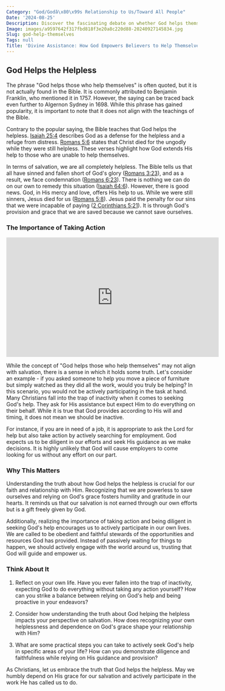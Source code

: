 ```yaml
---
Category: "God/Godâ\x80\x99s Relationship to Us/Toward All People"
Date: '2024-08-25'
Description: Discover the fascinating debate on whether God helps themselves, exploring various perspectives and beliefs on divine intervention. Delve into the complex relationship between humanity and the divine in this thought-provoking article.
Image: images/a9597642f317fbd818f3e20a8c220d88-20240927145834.jpg
Slug: god-help-themselves
Tags: null
Title: 'Divine Assistance: How God Empowers Believers to Help Themselves'
---
```


## God Helps the Helpless

The phrase "God helps those who help themselves" is often quoted, but it is not actually found in the Bible. It is commonly attributed to Benjamin Franklin, who mentioned it in 1757. However, the saying can be traced back even further to Algernon Sydney in 1698. While this phrase has gained popularity, it is important to note that it does not align with the teachings of the Bible.

Contrary to the popular saying, the Bible teaches that God helps the helpless. [Isaiah 25:4](https://www.bibleref.com/Isaiah/25/Isaiah-25-4.html) describes God as a defense for the helpless and a refuge from distress. [Romans 5:6](https://www.bibleref.com/Romans/5/Romans-5-6.html) states that Christ died for the ungodly while they were still helpless. These verses highlight how God extends His help to those who are unable to help themselves.

In terms of salvation, we are all completely helpless. The Bible tells us that all have sinned and fallen short of God's glory ([Romans 3:23](https://www.bibleref.com/Romans/3/Romans-3-23.html)), and as a result, we face condemnation ([Romans 6:23](https://www.bibleref.com/Romans/6/Romans-6-23.html)). There is nothing we can do on our own to remedy this situation ([Isaiah 64:6](https://www.bibleref.com/Isaiah/64/Isaiah-64-6.html)). However, there is good news. God, in His mercy and love, offers His help to us. While we were still sinners, Jesus died for us ([Romans 5:8](https://www.bibleref.com/Romans/5/Romans-5-8.html)). Jesus paid the penalty for our sins that we were incapable of paying ([2 Corinthians 5:21](https://www.bibleref.com/2-Corinthians/5/2-Corinthians-5-21.html)). It is through God's provision and grace that we are saved because we cannot save ourselves.

### The Importance of Taking Action


<iframe width="560" height="315" src="https://www.youtube.com/embed/qK9zrW-vh-k" frameborder="0" allow="autoplay; encrypted-media" allowfullscreen></iframe>


While the concept of "God helps those who help themselves" may not align with salvation, there is a sense in which it holds some truth. Let's consider an example - if you asked someone to help you move a piece of furniture but simply watched as they did all the work, would you truly be helping? In this scenario, you would not be actively participating in the task at hand. Many Christians fall into the trap of inactivity when it comes to seeking God's help. They ask for His assistance but expect Him to do everything on their behalf. While it is true that God provides according to His will and timing, it does not mean we should be inactive.

For instance, if you are in need of a job, it is appropriate to ask the Lord for help but also take action by actively searching for employment. God expects us to be diligent in our efforts and seek His guidance as we make decisions. It is highly unlikely that God will cause employers to come looking for us without any effort on our part.

### Why This Matters

Understanding the truth about how God helps the helpless is crucial for our faith and relationship with Him. Recognizing that we are powerless to save ourselves and relying on God's grace fosters humility and gratitude in our hearts. It reminds us that our salvation is not earned through our own efforts but is a gift freely given by God.

Additionally, realizing the importance of taking action and being diligent in seeking God's help encourages us to actively participate in our own lives. We are called to be obedient and faithful stewards of the opportunities and resources God has provided. Instead of passively waiting for things to happen, we should actively engage with the world around us, trusting that God will guide and empower us.

### Think About It

1. Reflect on your own life. Have you ever fallen into the trap of inactivity, expecting God to do everything without taking any action yourself? How can you strike a balance between relying on God's help and being proactive in your endeavors?

2. Consider how understanding the truth about God helping the helpless impacts your perspective on salvation. How does recognizing your own helplessness and dependence on God's grace shape your relationship with Him?

3. What are some practical steps you can take to actively seek God's help in specific areas of your life? How can you demonstrate diligence and faithfulness while relying on His guidance and provision?

As Christians, let us embrace the truth that God helps the helpless. May we humbly depend on His grace for our salvation and actively participate in the work He has called us to do.